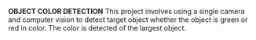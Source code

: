 **OBJECT COLOR DETECTION**
This project involves using a single camera and computer vision to detect target object whether the object is green or red in color. The color is detected of the largest object.
